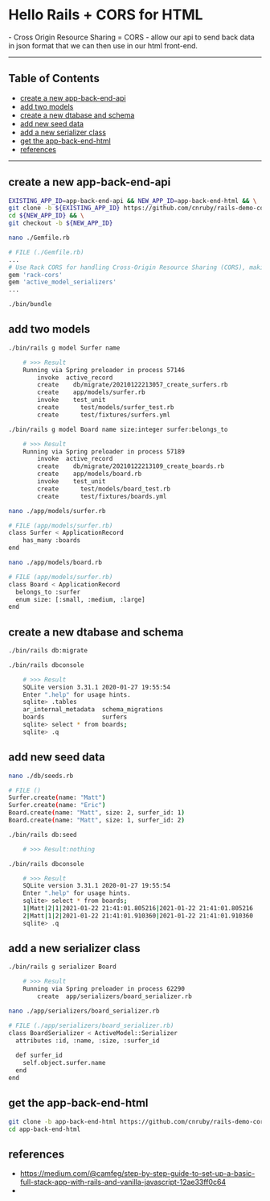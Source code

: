 <h1>Hello Rails + CORS for HTML</h1>
- Cross Origin Resource Sharing = CORS
- allow our api to send back data in json format that we can then use in our html front-end.

---

<h2>Table of Contents</h2>

- [create a new app-back-end-api](#create-a-new-app-back-end-api)
- [add two models](#add-two-models)
- [create a new dtabase and schema](#create-a-new-dtabase-and-schema)
- [add new seed data](#add-new-seed-data)
- [add a new serializer class](#add-a-new-serializer-class)
- [get the app-back-end-html](#get-the-app-back-end-html)
- [references](#references)


---

## create a new app-back-end-api
```bash
EXISTING_APP_ID=app-back-end-api && NEW_APP_ID=app-back-end-html && \
git clone -b ${EXISTING_APP_ID} https://github.com/cnruby/rails-demo-cors ${NEW_APP_ID} && \
cd ${NEW_APP_ID} && \
git checkout -b ${NEW_APP_ID}
```

```bash
nano ./Gemfile.rb
```
```bash
# FILE (./Gemfile.rb)
...
# Use Rack CORS for handling Cross-Origin Resource Sharing (CORS), making cross-origin AJAX possible
gem 'rack-cors'
gem 'active_model_serializers'
...
```

```bash
./bin/bundle
```



## add two models
```bash
./bin/rails g model Surfer name
```
```bash
    # >>> Result
    Running via Spring preloader in process 57146
        invoke  active_record
        create    db/migrate/20210122213057_create_surfers.rb
        create    app/models/surfer.rb
        invoke    test_unit
        create      test/models/surfer_test.rb
        create      test/fixtures/surfers.yml
```
```bash
./bin/rails g model Board name size:integer surfer:belongs_to
```
```bash
    # >>> Result
    Running via Spring preloader in process 57189
        invoke  active_record
        create    db/migrate/20210122213109_create_boards.rb
        create    app/models/board.rb
        invoke    test_unit
        create      test/models/board_test.rb
        create      test/fixtures/boards.yml
```

```bash
nano ./app/models/surfer.rb
```
```bash
# FILE (app/models/surfer.rb)
class Surfer < ApplicationRecord
    has_many :boards
end
```
```bash
nano ./app/models/board.rb
```
```bash
# FILE (app/models/surfer.rb)
class Board < ApplicationRecord
  belongs_to :surfer
  enum size: [:small, :medium, :large]
end
```



## create a new dtabase and schema
```bash
./bin/rails db:migrate
```
```bash
./bin/rails dbconsole
```
```bash
    # >>> Result
    SQLite version 3.31.1 2020-01-27 19:55:54
    Enter ".help" for usage hints.
    sqlite> .tables
    ar_internal_metadata  schema_migrations   
    boards                surfers             
    sqlite> select * from boards;
    sqlite> .q
```



## add new seed data
```bash
nano ./db/seeds.rb
```
```bash
# FILE ()
Surfer.create(name: "Matt")
Surfer.create(name: "Eric")
Board.create(name: "Matt", size: 2, surfer_id: 1)
Board.create(name: "Matt", size: 1, surfer_id: 2)
```
```bash
./bin/rails db:seed
```
```bash
    # >>> Result:nothing
```
```bash
./bin/rails dbconsole
```
```bash
    # >>> Result
    SQLite version 3.31.1 2020-01-27 19:55:54
    Enter ".help" for usage hints.
    sqlite> select * from boards;
    1|Matt|2|1|2021-01-22 21:41:01.805216|2021-01-22 21:41:01.805216
    2|Matt|1|2|2021-01-22 21:41:01.910360|2021-01-22 21:41:01.910360
    sqlite> .q
```




## add a new serializer class
```bash
./bin/rails g serializer Board
```
```bash
    # >>> Result
    Running via Spring preloader in process 62290
        create  app/serializers/board_serializer.rb
```
```bash
nano ./app/serializers/board_serializer.rb
```
```bash
# FILE (./app/serializers/board_serializer.rb)
class BoardSerializer < ActiveModel::Serializer
  attributes :id, :name, :size, :surfer_id
​
  def surfer_id
    self.object.surfer.name
  end
end
```

 
## get the app-back-end-html
```bash
git clone -b app-back-end-html https://github.com/cnruby/rails-demo-cors.git app-back-end-html && \
cd app-back-end-html
```



## references
- https://medium.com/@camfeg/step-by-step-guide-to-set-up-a-basic-full-stack-app-with-rails-and-vanilla-javascript-12ae33ff0c64
- 